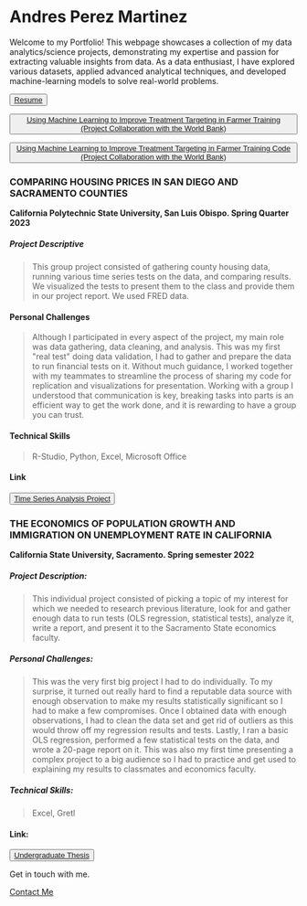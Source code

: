 # Andres Perez Martinez

Welcome to my Portfolio! This webpage showcases a collection of my data analytics/science projects, demonstrating my expertise and passion for extracting valuable insights from data. As a data enthusiast, I have explored various datasets, applied advanced analytical techniques, and developed machine-learning models to solve real-world problems.




<button id="project-button"><a href="Resume-Andres Perez Martinez.pdf">Resume</a></button>

<button id="project-button"><a href="Use_Machine_Learning_to_Improve_Treatment_Targeting_in_Farmer_Training.pdf">Using Machine Learning to Improve Treatment Targeting in Farmer Training (Project Collaboration with the World Bank)</a></button>

<button id="project-button"><a href="ML_Analysis.html">Using Machine Learning to Improve Treatment Targeting in Farmer Training Code (Project Collaboration with the World Bank)</a></button>

### COMPARING HOUSING PRICES IN SAN DIEGO AND SACRAMENTO COUNTIES

**California Polytechnic State University, San Luis Obispo. Spring Quarter 2023**

##### Project Descriptive

> This group project consisted of gathering county housing data, running various time series tests on the data, and comparing results. We visualized the tests to present them to the class and provide them in our project report. We used FRED data.

#### Personal Challenges

> Although I participated in every aspect of the project, my main role was data gathering, data cleaning, and analysis. This was my first "real test" doing data validation, I had to gather and prepare the data to run financial tests on it. Without much guidance, I worked together with my teammates to streamline the process of sharing my code for replication and visualizations for presentation. Working with a group I understood that communication is key, breaking tasks into parts is an efficient way to get the work done, and it is rewarding to have a group you can trust.

#### Technical Skills

> R-Studio, Python, Excel, Microsoft Office

#### Link 

<button id="project-button"><a href="House Prices in San Diego and Sacramento.pdf">Time Series Analysis Project</a></button>


### THE ECONOMICS OF POPULATION GROWTH AND IMMIGRATION ON UNEMPLOYMENT RATE IN CALIFORNIA

**California State University, Sacramento. Spring semester 2022**

##### Project Description: 

> This individual project consisted of picking a topic of my interest for which we needed to research previous literature, look for and gather enough data to run tests (OLS regression, statistical tests), analyze it, write a report, and present it to the Sacramento State economics faculty.

##### Personal Challenges:

> This was the very first big project I had to do individually. To my surprise, it turned out really hard to find a reputable data source with enough observation to make my results statistically significant so I had to make a few compromises. Once I obtained data with enough observations, I had to clean the data set and get rid of outliers as this would throw off my regression results and tests. Lastly, I ran a basic OLS regression, performed a few statistical tests on the data, and wrote a 20-page report on it. This was also my first time presenting a complex project to a big audience so I had to practice and get used to explaining my results to classmates and economics faculty.    

##### Technical Skills:

> Excel, Gretl 

#### Link:

<button id="project-button"><a href="THE ECONOMICS OF POPULATION GROWTH AND IMMIGRATION ON UNEMPLOYMENT RATE IN CALIFORNIA.pdf">Undergraduate Thesis</a></button>


<html>
<head>
  <title>Button Example</title>
  <style>
    /* Styles for the button with "project-button" id */
    #project-button: hover {
      background-color: rgba(171, 235, 198);
      color: white;
      font-size: 16px;
      padding: 10px 20px;
      border: none;
      border-radius: 5px;
      cursor: pointer;
    }
        /* Additional styles for the button when hovered */
    #project-button:hover {
      background-color: rgba(171, 235, 198);
    }
  </style>
</head>
</html>


Get in touch with me.
<html>
<head>
  <title>Contact Me</title>
</head>
<body>
  <!-- Your page content goes here -->

  <!-- Button at the bottom of the page -->
  <div class="contact-button">
    <a href="mailto:andy._992010@hotmail.com">Contact Me</a>
  </div>
</body>
</html>
